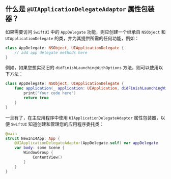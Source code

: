 什么是 `@UIApplicationDelegateAdaptor` 属性包装器？
---

如果需要访问 `SwiftUI` 中的 `AppDelegate` 功能，则应创建一个继承自 `NSObject` 和 `UIApplicationDelegate` 的类，并为其提供所需的任何功能，例如：

```swift
class AppDelegate: NSObject, UIApplicationDelegate {
    // add app delegate methods here
}
```

例如，如果您想实现旧的 `didFinishLaunchingWithOptions` 方法，则可以使用以下方法：

```swift
class AppDelegate: NSObject, UIApplicationDelegate {
    func application(_ application: UIApplication, didFinishLaunchingWithOptions launchOptions: [UIApplication.LaunchOptionsKey : Any]? = nil) -> Bool {
        print("Your code here")
        return true
    }
}
```

一旦有了，在主应用程序中使用 `UIApplicationDelegateAdaptor` 属性包装器，以便 `SwiftUI` 知道创建和管理您的应用程序委托类：

```swift
@main
struct NewIn14App: App {
    @UIApplicationDelegateAdaptor(AppDelegate.self) var appDelegate
    var body: some Scene {
        WindowGroup {
            ContentView()
        }
    }
}
```